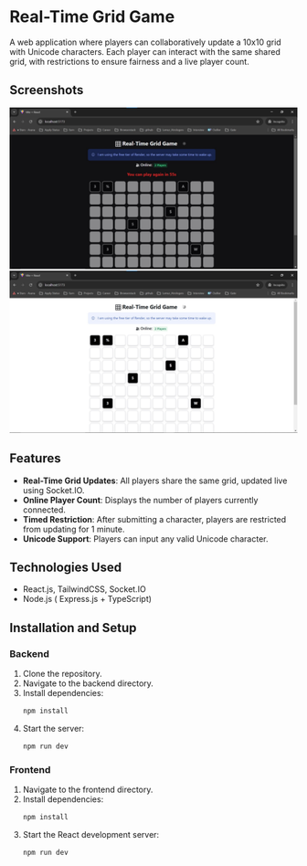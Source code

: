 # Real-Time Grid Game

A web application where players can collaboratively update a 10x10 grid with Unicode characters. Each player can interact with the same shared grid, with restrictions to ensure fairness and a live player count.

## Screenshots

![Screenshot 1](https://github.com/SahilAli8808/Grid-Multiplayer-Game/blob/main/Screenshot.jpg)
![Screenshot 2](https://github.com/SahilAli8808/Grid-Multiplayer-Game/blob/main/Screenshot2.jpg)

## Features

- **Real-Time Grid Updates**: All players share the same grid, updated live using Socket.IO.
- **Online Player Count**: Displays the number of players currently connected.
- **Timed Restriction**: After submitting a character, players are restricted from updating for 1 minute.
- **Unicode Support**: Players can input any valid Unicode character.

## Technologies Used
- React.js, TailwindCSS, Socket.IO
- Node.js ( Express.js + TypeScript)

## Installation and Setup

### Backend
1. Clone the repository.
2. Navigate to the backend directory.
3. Install dependencies:
   ```bash
   npm install 
   ```
4. Start the server:
   ```bash
   npm run dev
   ```
### Frontend
1. Navigate to the frontend directory.
2. Install dependencies:
   ```bash
   npm install
   ```
3. Start the React development server:
   ```bash
   npm run dev
   ```
